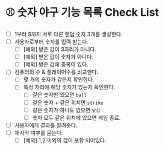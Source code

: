 # ⚾️ 숫자 야구 기능 목록 Check List

- [ ] 1부터 9까지 서로 다른 랜덤 숫자 3개를 생성한다.
- [ ] 사용자로부터 숫자를 입력 받는다.
    - [ ] [예외] 받은 값이 3자리가 아니다.
    - [ ] [예외] 받은 값이 숫자가 아니다.
    - [ ] [예외] 받은 값에 중복이 있다.
- [ ] 컴퓨터의 수 & 플레이어수를 비교한다.
    - [ ] 몇 개의 숫자가 같은지 확인한다.
    - [ ] 특정 자리에 해당 숫자가 있는지 확인한다.
        - [ ] 같은 숫자만 있으면 `ball`
        - [ ] 같은 숫자 + 같은 위치면 `strike`
        - [ ] 같은 숫자가 하나도 없으면 `낫싱`
        - [ ] 숫자 모두 같은 위치에 있으면 게임 종료.
- [ ] 사용자에게 결과를 알려준다.
- [ ] 재시작 여부를 묻는다.
    -[ ] [예외] 1,2 이외의 값이 포함 되어있다.
